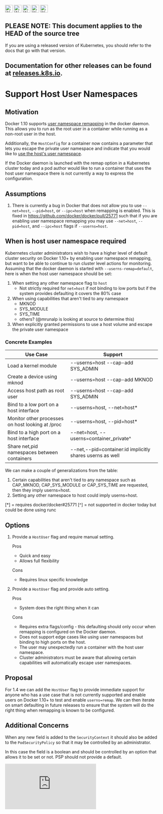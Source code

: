 <!-- BEGIN MUNGE: UNVERSIONED_WARNING -->

<!-- BEGIN STRIP_FOR_RELEASE -->

<img src="http://kubernetes.io/kubernetes/img/warning.png" alt="WARNING"
     width="25" height="25">
<img src="http://kubernetes.io/kubernetes/img/warning.png" alt="WARNING"
     width="25" height="25">
<img src="http://kubernetes.io/kubernetes/img/warning.png" alt="WARNING"
     width="25" height="25">
<img src="http://kubernetes.io/kubernetes/img/warning.png" alt="WARNING"
     width="25" height="25">
<img src="http://kubernetes.io/kubernetes/img/warning.png" alt="WARNING"
     width="25" height="25">

<h2>PLEASE NOTE: This document applies to the HEAD of the source tree</h2>

If you are using a released version of Kubernetes, you should
refer to the docs that go with that version.

Documentation for other releases can be found at
[releases.k8s.io](http://releases.k8s.io).
</strong>
--

<!-- END STRIP_FOR_RELEASE -->

<!-- END MUNGE: UNVERSIONED_WARNING -->

# Support Host User Namespaces

## Motivation

Docker 1.10 supports [user namespace remapping](https://docs.docker.com/v1.10/engine/reference/commandline/daemon/#daemon-user-namespace-options)
in the docker daemon.  This allows you to run as the root user in a
container while running as a non-root user in the host.

Additionally, the `HostConfig` for a container now contains a parameter
that lets you escape the private user namespace and indicate that you
would like to [use the host's user namespace](https://github.com/docker/engine-api/blob/master/types/container/host_config.go#L310).

If the Docker daemon is launched with the remap option in a Kubernetes
cluster today and a pod author would like to run a container that uses
the host user namespace there is not currently a way to express the
configuration.

## Assumptions

1.  There is currently a bug in Docker that does not allow you to use
`--net=host`, `--pid=host`, or `--ipc=host` when remapping is enabled.
This is fixed in https://github.com/docker/docker/pull/25771 such that
if you are enabling user namespace remapping you may use `--net=host`, `--pid=host`,
and `--ipc=host` flags if `--userns=host`.

## When is host user namespace required

Kubernetes cluster administrators wish to have a higher level of
default cluster security on Docker 1.10+ by enabling user namespace
remapping, but want to be able to continue to run cluster level actions
for monitoring.  Assuming that the docker daemon is started with
`--userns-remap=default`,
here is when the host user namespace should be set:

1.  When setting any other namespace flag to `host`
    * Not strictly required for `net=host` if not binding to low ports
     but if the system provides defaulting it covers the 80% case
2.  When using capabilities that aren't tied to any namespace
    * MKNOD
    * SYS_MODULE
    * SYS_TIME
    * others?  (@mrunalp is looking at source to determine this)
3.  When explicitly granted permissions to use a host volume and
escape the private user namespace


### Concrete Examples

| Use Case  | Support |
|---|---|
| Load a kernel module  | --userns=host --cap-add SYS_ADMIN  |
| Create a device using mknod  |  --userns=host --cap-add MKNOD |
| Access host path as root user  | --userns=host --cap-add SYS_ADMIN  |
| Bind to a low port on a host interface  | --userns=host, --net=host*  |
| Monitor other processes on host looking at /proc  | --userns=host, --pid=host*  |
| Bind to a high port on a host interface | --net=host, --userns=container_private^  |
| Share net,pid namespaces between containers  | --net,--pid=container:id implicitly shares userns as well  |

We can make a couple of generalizations from the table:

1. Certain capabilities that aren't tied to any namespace such as
CAP_MKNOD, CAP_SYS_MODULE or CAP_SYS_TIME are requested, then they
imply userns=host.
2. Setting any other namespace to host could imply userns=host.

[*] = requires docker/docker#25771
[^] = not supported in docker today but could be done using runc



## Options

1.  Provide a `HostUser` flag and require manual setting.

    Pros
    *  Quick and easy
    *  Allows full flexibility

    Cons
    *  Requires linux specific knowledge

2.  Provide a `HostUser` flag and provide auto setting.

    Pros
    *  System does the right thing when it can

    Cons
    *  Requires extra flags/config - this defaulting should only occur
    when remapping is configured on the Docker daemon.
    *  Does not support edge cases like using user namespaces but binding
    to high ports on the host.
    *  The user may unexpectedly run a container with the host user namespace.
    *  Cluster administrators must be aware that allowing certain
     capabilities will automatically escape user namespaces.

## Proposal

For 1.4 we can add the `HostUser` flag to provide immediate support
for anyone who has a use case that is not currently supported and
enable users on Docker 1.10+ to test and enable `userns=remap`.  We can
then iterate on smart defaulting in future releases to ensure that the
system will do the right thing when remapping is known to be configured.


## Additional Concerns

When any new field is added to the `SecurityContext` it should also be
added to the `PodSecurityPolicy` so that it may be controlled by an
administrator.

In this case the field is a boolean and should be controlled by an option
that allows it to be set or not.  PSP should not provide a default.

<!-- BEGIN MUNGE: GENERATED_ANALYTICS -->
[![Analytics](https://kubernetes-site.appspot.com/UA-36037335-10/GitHub/docs/proposals/user-namespace.md?pixel)]()
<!-- END MUNGE: GENERATED_ANALYTICS -->
